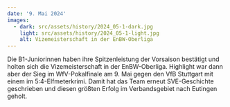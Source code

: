 ```yaml
---
date: '9. Mai 2024'
images:
  - dark: src/assets/history/2024_05-1-dark.jpg
    light: src/assets/history/2024_05-1-light.jpg
    alt: Vizemeisterschaft in der EnBW-Oberliga
---
```


Die B1-Juniorinnen haben ihre Spitzenleistung der Vorsaison bestätigt und holten sich die Vizemeisterschaft in der EnBW-Oberliga. Highlight war dann aber der Sieg im WfV-Pokalfinale am 9. Mai gegen den VfB Stuttgart mit einem im 5:4-Elfmeterkrimi. Damit hat das Team erneut SVE-Geschichte geschrieben und diesen größten Erfolg im Verbandsgebiet nach Eutingen geholt.
